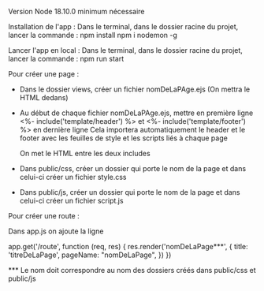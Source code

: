 Version Node 18.10.0 minimum nécessaire

Installation de l'app :
Dans le terminal, dans le dossier racine du projet, lancer la commande : npm install
npm i nodemon -g

Lancer l'app en local :
Dans le terminal, dans le dossier racine du projet, lancer la commande : npm run start


Pour créer une page :

- Dans le dossier views, créer un fichier nomDeLaPAge.ejs (On mettra le HTML dedans)

- Au début de chaque fichier nomDeLaPAge.ejs, mettre en première ligne <%- include('template/header') %>
  et <%- include('template/footer') %> en dernière ligne
  Cela importera automatiquement le header et le footer avec les feuilles de style et les scripts liés à chaque page

  On met le HTML entre les deux includes

- Dans public/css, créer un dossier qui porte le nom de la page et dans celui-ci créer un fichier style.css

- Dans public/js, créer un dossier qui porte le nom de la page et dans celui-ci créer un fichier script.js


Pour créer une route :

Dans app.js on ajoute la ligne

app.get('/route', function (req, res) {
    res.render('nomDeLaPage***', {
        title: 'titreDeLaPage',
        pageName: "nomDeLaPage",
    })
})

*** Le nom doit correspondre au nom des dossiers créés dans public/css et public/js


